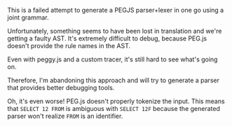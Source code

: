 This is a failed attempt to generate a PEGJS parser+lexer in one go
using a joint grammar.

Unfortunately, something seems to have been lost in translation
and we're getting a faulty AST. It's extremely difficult to debug, 
because PEG.js doesn't provide the rule names in the AST.

Even with peggy.js and a custom tracer, it's still hard to see what's 
going on.

Therefore, I'm abandoning this approach and will try to generate
a parser that provides better debugging tools.

Oh, it's even worse! PEG.js doesn't properly tokenize the input. This means
that `SELECT 12 FROM` is ambiguous with `SELECT 12F` because the generated
parser won't realize `FROM` is an identifier.
